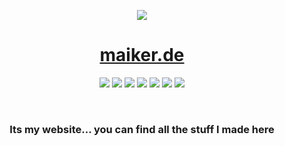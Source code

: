<p align="center">
  <img src="https://maiker.de/android-chrome-192x192.png">
</p>
<h1 align="center"><a href="https://maiker.de">maiker.de</a></h1>
<p align="center">
  <img src="https://img.shields.io/github/checks-status/mymakerofficial/personal-website/master?style=for-the-badge"> <img src="https://vercelbadge.vercel.app/api/mymakerofficial/personal-website?style=for-the-badge"> <img src="https://img.shields.io/github/last-commit/mymakerofficial/personal-website?style=for-the-badge"> <img src="https://img.shields.io/website?url=https%3A%2F%2Fmaiker.de&style=for-the-badge"> <img src="https://img.shields.io/badge/Made%20with-Vue-41b883.svg?style=for-the-badge"> <img src="https://img.shields.io/badge/made%20with-three.js-049EF4?style=for-the-badge"> <img src="https://img.shields.io/badge/works%20on-my%20machine-ef4041?style=for-the-badge">
</p>

&nbsp;

<h3 align="center"><b>Its my website... you can find all the stuff I made here</b></h3>
